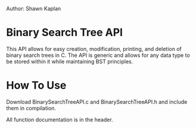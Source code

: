 Author: Shawn Kaplan

# Binary Search Tree API
This API allows for easy creation, modification, printing, and deletion of binary search trees in C.
The API is generic and allows for any data type to be stored within it while maintaining BST principles.

# How To Use
Download BinarySearchTreeAPI.c and BinarySearchTreeAPI.h and include them in compilation.

All function documentation is in the header.
